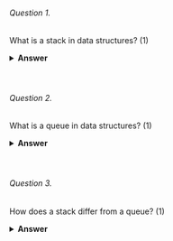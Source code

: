 ###### Question 1.
What is a stack in data structures? (1)

<details><summary><b>Answer</b></summary>
<p>
A stack is a linear data structure that follows the Last In, First Out (LIFO) principle. This means that the last element added to the stack will be the first one to be removed. A stack supports two main operations:
Push: Adds an element to the top of the stack.
Pop: Removes the element from the top of the stack.
A stack can be implemented using an array or a linked list. It is often used in algorithms that require backtracking, such as depth-first search in graphs.

</p>
</details>
<br><br>

###### Question 2.
What is a queue in data structures? (1)

<details><summary><b>Answer</b></summary>
<p>
A queue is a linear data structure that follows the First In, First Out (FIFO) principle. This means that the first element added to the queue will be the first one to be removed. A queue supports two main operations:
Enqueue: Adds an element to the end of the queue.
Dequeue: Removes the element from the front of the queue.
A queue can be implemented using an array or a linked list. It is often used in algorithms that require a first-come, first-served approach, such as breadth-first search in graphs.

</p>
</details>
<br><br>

###### Question 3.
How does a stack differ from a queue? (1)

<details><summary><b>Answer</b></summary>
<p>
The main difference between a stack and a queue lies in their ordering principles:
A stack follows the Last In, First Out (LIFO) principle, meaning the last element added to the stack will be the first one to be removed.
A queue follows the First In, First Out (FIFO) principle, meaning the first element added to the queue will be the first one to be removed.
Additionally, the operations for adding and removing elements are named differently:

In a stack, the operations are called push (for adding) and pop (for removing).
In a queue, the operations are called enqueue (for adding) and dequeue (for removing).
</p>
</details>
<br><br>